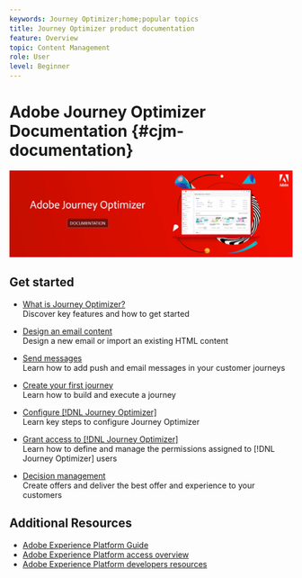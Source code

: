 ```yaml
---
keywords: Journey Optimizer;home;popular topics
title: Journey Optimizer product documentation
feature: Overview
topic: Content Management
role: User
level: Beginner
---
```

# Adobe Journey Optimizer Documentation {#cjm-documentation}

![](using/assets/do-not-localize/banner-cjm.png) 


## Get started

* [What is Journey Optimizer?](using/get-started.md) </br> Discover key features and how to get started

* [Design an email content](using/design-emails.md) </br>Design a new email or import an existing HTML content

* [Send messages](using/building-journeys/journeys-message.md) </br> Learn how to add push and email messages in your customer journeys

* [Create your first journey](using/building-journeys/journeys-uc.md) </br>Learn how to build and execute a journey

* [Configure [!DNL Journey Optimizer]](using/configuration/get-started-configuration.md) </br>Learn key steps to configure Journey Optimizer

* [Grant access to [!DNL Journey Optimizer]](using/administration/permissions-overview.md) </br> Learn how to define and manage the permissions assigned to [!DNL Journey Optimizer] users

* [Decision management](using/offers/get-started/starting-offer-decisioning.md) </br> Create offers and deliver the best offer and experience to your customers

## Additional Resources

* [Adobe Experience Platform Guide](https://experienceleague.adobe.com/docs/experience-platform/landing/home.html)
* [Adobe Experience Platform access overview](https://experienceleague.adobe.com/docs/experience-platform/access-control/home.html)
* [Adobe Experience Platform developers resources](https://www.adobe.com/experience-platform/documentation-and-developer-resources.html)

